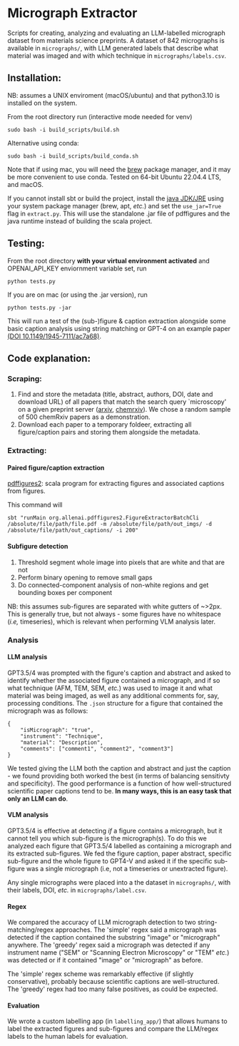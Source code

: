 # Micrograph Extractor

Scripts for creating, analyzing and evaluating an LLM-labelled micrograph dataset from materials science preprints. A dataset of 842 micrographs is available in `micrographs/`, with LLM generated labels that describe what material was imaged and with which technique in `micrographs/labels.csv`.



## Installation:

NB: assumes a UNIX enviroment (macOS/ubuntu) and that python3.10 is installed on the system. 

From the root directory run (interactive mode needed for venv) 
```
sudo bash -i build_scripts/build.sh
```

Alternative using conda:
```
sudo bash -i build_scripts/build_conda.sh
```

Note that if using mac, you will need the [brew](https://brew.sh/) package manager, and it may be more convenient to use conda.
Tested on 64-bit Ubuntu 22.04.4 LTS, and macOS.

If you cannot install sbt or build the project, install the [java JDK/JRE](https://www.java.com/en/download/manual.jsp) using your system package manager (brew, apt, *etc.*) and set the `use_jar=True` flag in `extract.py`. This will use the standalone .jar file of pdffigures and the java runtime instead of building the scala project.

## Testing:

From the root directory **with your virtual environment activated** and OPENAI_API_KEY enviornment variable set, run
```
python tests.py
```

If you are on mac (or using the .jar version), run
```
python tests.py -jar
```

This will run a test of the (sub-)figure & caption extraction alongside some basic caption analysis using string matching or GPT-4 on an example paper [(DOI 10.1149/1945-7111/ac7a68)](https://iopscience.iop.org/article/10.1149/1945-7111/ac7a68/meta).


## Code explanation:

### Scraping:

1) Find and store the metadata (title, abstract, authors, DOI, date and download URL) of all papers that match the search query `microscopy' on a given preprint server ([arxiv](https://arxiv.org/), [chemrxiv](https://chemrxiv.org/engage/chemrxiv/public-dashboard)). We chose a random sample of 500 chemRxiv papers as a demonstration.
2) Download each paper to a temporary foldeer, extracting all figure/caption pairs and storing them alongside the metadata. 

### Extracting:

#### Paired figure/caption extraction  

[pdffigures2](https://github.com/allenai/pdffigures2): scala program for extracting figures and associated captions from figures.

This command will
```
sbt "runMain org.allenai.pdffigures2.FigureExtractorBatchCli /absolute/file/path/file.pdf -m /absolute/file/path/out_imgs/ -d /absolute/file/path/out_captions/ -i 200"
```


#### Subfigure detection

1) Threshold segment whole image into pixels that are white and that are not
2) Perform binary opening to remove small gaps
3) Do connected-component analysis of non-white regions and get bounding boxes per component

NB: this assumes sub-figures are separated with white gutters of ~>2px. This is generally true, but not always - some figures have no whitespace (*i.e,* timeseries), which is relevant when performing VLM analysis later.  


### Analysis

#### LLM analysis
GPT3.5/4 was prompted with the figure's caption and abstract and asked to identify whether the associated figure contained a micrograph, and if so what technique (AFM, TEM, SEM, *etc.*) was used to image it and what material was being imaged, as well as any additional comments for, say, processing conditions. The `.json` structure for a figure that contained the micrograph was as follows:

```
{
    "isMicrograph": "true",
    "instrument": "Technique",
    "material": "Description",
    "comments": ["comment1", "comment2", "comment3"]
}
```
We tested giving the LLM both the caption and abstract and just the caption - we found providing both worked the best (in terms of balancing sensitivty and specificity). The good performance is a function of how well-structured scientific paper captions tend to be. **In many ways, this is an easy task that only an LLM can do**. 

#### VLM analysis
GPT3.5/4 is effective at detecting *if* a figure contains a micrograph, but it cannot tell you which sub-figure is the micrograph(s). To do this we analyzed each figure that GPT3.5/4 labelled as containing a micrograph and its extracted sub-figures. We fed the figure caption, paper abstract, specific sub-figure and the whole figure to GPT4-V and asked it if the specific sub-figure was a single micrograph (i.e, not a timeseries or unextracted figure). 

Any single micrographs were placed into a the dataset in `micrographs/`, with their labels, DOI, *etc.* in `micrographs/label.csv`.


#### Regex
We compared the accuracy of LLM micrograph detection to two string-matching/regex approaches. The 'simple' regex said a micrograph was detected if the caption contained the substring "image" or "micrograph" anywhere. The 'greedy' regex said a micrograph was detected if any instrument name ("SEM" or "Scanning Electron Microscopy" or "TEM" *etc.*) was detected or if it contained "image" or "micrograph" as before.

The 'simple' regex scheme was remarkably effective (if slightly conservative), probably because scientific captions are well-structured. The 'greedy' regex had too many false positives, as could be expected.

#### Evaluation
We wrote a custom labelling app (in `labelling_app/`) that allows humans to label the extracted figures and sub-figures and compare the LLM/regex labels to the human labels for evaluation.

